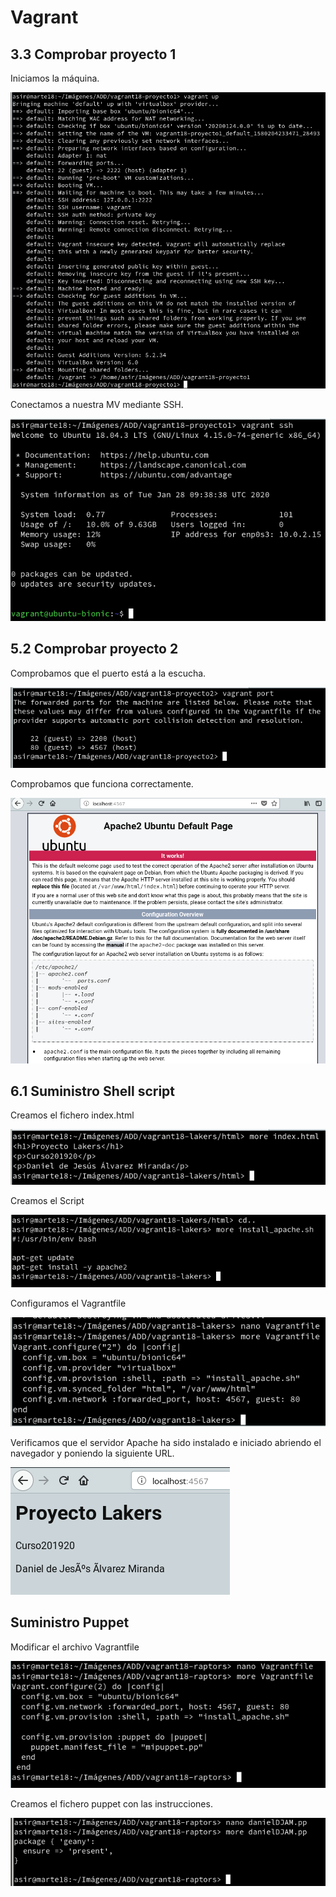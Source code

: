 # Vagrant


## 3.3 Comprobar proyecto 1

Iniciamos la máquina.

![01](img/01.png)

Conectamos a nuestra MV mediante SSH.

![02](img/02.png)

## 5.2 Comprobar proyecto 2

Comprobamos que el puerto está a la escucha.

![03](img/03.png)

Comprobamos que funciona correctamente.

![04](img/04.png)

## 6.1 Suministro Shell script

Creamos el fichero index.html

![05](img/05.png)

Creamos el Script

![06](img/06.png)

Configuramos el Vagrantfile

![07](img/07.png)

Verificamos que el servidor Apache ha sido instalado e iniciado abriendo el navegador y poniendo la siguiente URL.

![08](img/08.png)

## Suministro Puppet

Modificar el archivo Vagrantfile

![09](img/09.png)

Creamos el fichero puppet con las instrucciones.

![10](img/10.png)
